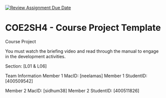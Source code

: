 [![Review Assignment Due Date](https://classroom.github.com/assets/deadline-readme-button-22041afd0340ce965d47ae6ef1cefeee28c7c493a6346c4f15d667ab976d596c.svg)](https://classroom.github.com/a/mLqiHWLE)
# COE2SH4 - Course Project Template
Course Project

You must watch the briefing video and read through the manual to engage in the development activities.


Section: [L01 & L06]

Team Information
Member 1 MacID: [neelamas]
Member 1 StudentID: [400509542]

Member 2 MacID: [sidhum38]
Member 2 StudentID: [400511826]
